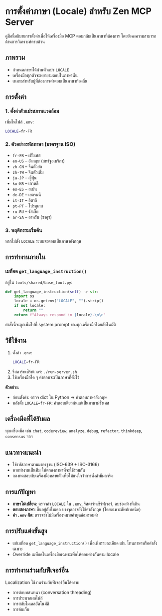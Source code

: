 # การตั้งค่าภาษา (Locale) สำหรับ Zen MCP Server

คู่มือนี้อธิบายการตั้งค่าเพื่อให้เครื่องมือ MCP ตอบกลับเป็นภาษาที่ต้องการ โดยยังคงความสามารถด้านการวิเคราะห์ครบถ้วน

## ภาพรวม

- กำหนดภาษาได้ผ่านตัวแปร `LOCALE`
- เครื่องมือทุกตัวจะพยายามตอบในภาษานั้น
- เหมาะสำหรับผู้ที่ต้องการคำตอบเป็นภาษาท้องถิ่น

## การตั้งค่า

### 1. ตั้งค่าตัวแปรสภาพแวดล้อม

เพิ่มในไฟล์ `.env`:
```bash
LOCALE=fr-FR
```

### 2. ตัวอย่างรหัสภาษา (มาตรฐาน ISO)
- `fr-FR` – ฝรั่งเศส
- `en-US` – อังกฤษ (สหรัฐอเมริกา)
- `zh-CN` – จีนตัวย่อ
- `zh-TW` – จีนตัวเต็ม
- `ja-JP` – ญี่ปุ่น
- `ko-KR` – เกาหลี
- `es-ES` – สเปน
- `de-DE` – เยอรมนี
- `it-IT` – อิตาลี
- `pt-PT` – โปรตุเกส
- `ru-RU` – รัสเซีย
- `ar-SA` – อาหรับ (ซาอุฯ)

### 3. พฤติกรรมเริ่มต้น

หากไม่ตั้ง `LOCALE` ระบบจะตอบเป็นภาษาอังกฤษ

## การทำงานภายใน

### เมท็อด `get_language_instruction()`

อยู่ใน `tools/shared/base_tool.py`:
```python
def get_language_instruction(self) -> str:
    import os
    locale = os.getenv("LOCALE", "").strip()
    if not locale:
        return ""
    return f"Always respond in {locale}.\n\n"
```

คำสั่งนี้จะถูกเพิ่มไปที่ system prompt ของทุกเครื่องมือโดยอัตโนมัติ

## วิธีใช้งาน

1. ตั้งค่า `.env`:
   ```bash
   LOCALE=fr-FR
   ```
2. รีสตาร์ทเซิร์ฟเวอร์: `./run-server.sh`
3. ใช้เครื่องมือใด ๆ คำตอบจะเป็นภาษาที่ตั้งไว้

**ตัวอย่าง:**
- ก่อนตั้งค่า: ตรวจ dict ใน Python → คำตอบภาษาอังกฤษ
- หลังตั้ง `LOCALE=fr-FR`: คำตอบเดียวกันแต่เป็นภาษาฝรั่งเศส

## เครื่องมือที่ได้รับผล

ทุกเครื่องมือ เช่น `chat`, `codereview`, `analyze`, `debug`, `refactor`, `thinkdeep`, `consensus` ฯลฯ

## แนวทางแนะนำ

- ใช้รหัสภาษาตามมาตรฐาน (ISO-639 + ISO-3166)
- หากทำงานเป็นทีม ให้ตกลงภาษาที่จะใช้ร่วมกัน
- ลองทดสอบกับเครื่องมือหลายตัวเพื่อให้แน่ใจว่าการตั้งค่ามีผลจริง

## การแก้ปัญหา

- **ภาษาไม่เปลี่ยน**: ตรวจค่า `LOCALE` ใน `.env`, รีสตาร์ทเซิร์ฟเวอร์, ลบช่องว่างที่เกิน
- **ตอบสองภาษา**: ขึ้นอยู่กับโมเดล บางจุดอาจยังใช้คำอังกฤษ (โดยเฉพาะศัพท์เทคนิค)
- **ค่า `.env` ผิด**: ตรวจว่าไม่มีเครื่องหมายคำพูดล้อมรอบค่า

## การปรับแต่งขั้นสูง

- แก้เมท็อด `get_language_instruction()` เพื่อเพิ่มรายละเอียด เช่น โทนภาษาหรือคำสั่งเฉพาะ
- Override เมท็อดในเครื่องมือเฉพาะเพื่อให้ตอบต่างกันตาม locale

## การทำงานร่วมกับฟีเจอร์อื่น

Localization ใช้งานร่วมกับฟีเจอร์อื่นได้ครบ:
- การต่อบทสนทนา (conversation threading)
- การประมวลผลไฟล์
- การสลับโมเดลอัตโนมัติ
- การค้นเว็บ